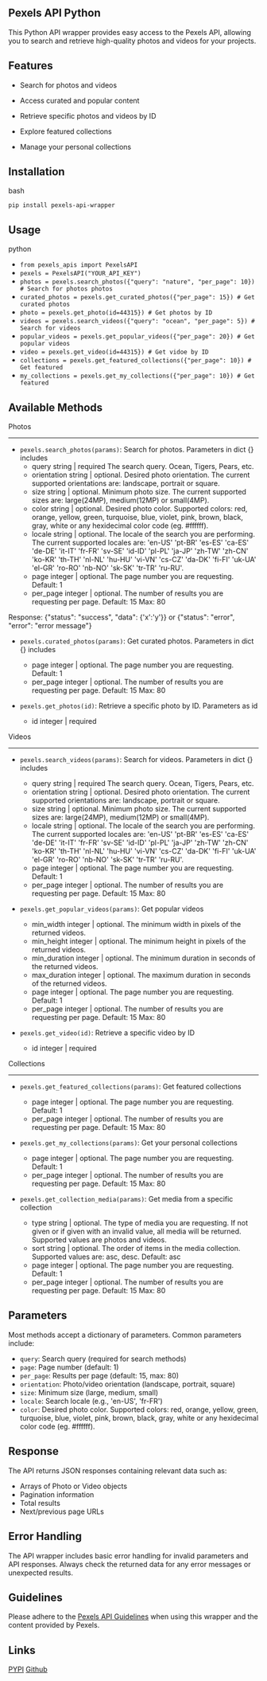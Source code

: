 
Pexels API Python
-------------------------

This Python API wrapper provides easy access to the Pexels API, allowing you to search and retrieve high-quality photos and videos for your projects.

Features
--------

- Search for photos and videos

- Access curated and popular content

- Retrieve specific photos and videos by ID

- Explore featured collections

- Manage your personal collections


Installation
------------

bash


`pip install pexels-api-wrapper `


Usage
-----

python

- `from pexels_apis import PexelsAPI`
- `pexels = PexelsAPI("YOUR_API_KEY")`
- `photos = pexels.search_photos({"query": "nature", "per_page": 10})  # Search for photos photos`
- `curated_photos = pexels.get_curated_photos({"per_page": 15}) # Get curated photos`
- `photo = pexels.get_photo(id=44315}) # Get photos by ID`  
- `videos = pexels.search_videos({"query": "ocean", "per_page": 5}) # Search for videos`
- `popular_videos = pexels.get_popular_videos({"per_page": 20}) # Get popular videos `
- `video = pexels.get_video(id=44315}) # Get vidoe by ID`  
- `collections = pexels.get_featured_collections({"per_page": 10}) # Get featured`
- `my_collections = pexels.get_my_collections({"per_page": 10}) # Get featured`

  

Available Methods
-----------------

Photos

------

-  `pexels.search_photos(params)`: Search for photos. Parameters in dict {} includes
	- query string | required The search query. Ocean, Tigers, Pears, etc.
	- orientation string | optional. Desired photo orientation. The current supported orientations are: landscape, portrait or square.
	- size string | optional. Minimum photo size. The current supported sizes are: large(24MP), medium(12MP) or small(4MP).
	- color string | optional. Desired photo color. Supported colors: red, orange, yellow, green, turquoise, blue, violet, pink, brown, black, gray, white or any hexidecimal color code (eg. #ffffff).
	- locale string | optional. The locale of the search you are performing. The current supported locales are: 'en-US' 'pt-BR' 'es-ES' 'ca-ES' 'de-DE' 'it-IT' 'fr-FR' 'sv-SE' 'id-ID' 'pl-PL' 'ja-JP' 'zh-TW' 'zh-CN' 'ko-KR' 'th-TH' 'nl-NL' 'hu-HU' 'vi-VN' 'cs-CZ' 'da-DK' 'fi-FI' 'uk-UA' 'el-GR' 'ro-RO' 'nb-NO' 'sk-SK' 'tr-TR' 'ru-RU'.
	- page integer | optional. The page number you are requesting. Default: 1
	- per_page integer | optional. The number of results you are requesting per page. Default: 15 Max: 80

Response:  {"status": "success", "data": {'x':'y'}} or {"status": "error", "error": "error message"}

-  `pexels.curated_photos(params)`: Get curated photos. Parameters in dict {} includes
	- page integer | optional. The page number you are requesting. Default: 1
	- per_page integer | optional. The number of results you are requesting per page. Default: 15 Max: 80

-  `pexels.get_photos(id)`: Retrieve a specific photo by ID. Parameters as id
	- id integer | required

Videos

------

-  `pexels.search_videos(params)`: Search for videos. Parameters in dict {} includes
	- query string | required The search query. Ocean, Tigers, Pears, etc.
	- orientation string | optional. Desired photo orientation. The current supported orientations are: landscape, portrait or square.
	- size string | optional. Minimum photo size. The current supported sizes are: large(24MP), medium(12MP) or small(4MP).
	- locale string | optional. The locale of the search you are performing. The current supported locales are: 'en-US' 'pt-BR' 'es-ES' 'ca-ES' 'de-DE' 'it-IT' 'fr-FR' 'sv-SE' 'id-ID' 'pl-PL' 'ja-JP' 'zh-TW' 'zh-CN' 'ko-KR' 'th-TH' 'nl-NL' 'hu-HU' 'vi-VN' 'cs-CZ' 'da-DK' 'fi-FI' 'uk-UA' 'el-GR' 'ro-RO' 'nb-NO' 'sk-SK' 'tr-TR' 'ru-RU'.
	- page integer | optional. The page number you are requesting. Default: 1
	- per_page integer | optional. The number of results you are requesting per page. Default: 15 Max: 80

-  `pexels.get_popular_videos(params)`: Get popular videos
	- min_width integer | optional. The minimum width in pixels of the returned videos.
	- min_height integer | optional. The minimum height in pixels of the returned videos.
	- min_duration integer | optional. The minimum duration in seconds of the returned videos.
	- max_duration integer | optional. The maximum duration in seconds of the returned videos.
	- page integer | optional. The page number you are requesting. Default: 1
	- per_page integer | optional. The number of results you are requesting per page. Default: 15 Max: 80

-  `pexels.get_video(id)`: Retrieve a specific video by ID
	- id integer | required
  

Collections

-----------

-  `pexels.get_featured_collections(params)`: Get featured collections
	-  page integer | optional. The page number you are requesting. Default: 1
	- per_page integer | optional. The number of results you are requesting per page. Default: 15 Max: 80

-  `pexels.get_my_collections(params)`: Get your personal collections
	- page integer | optional. The page number you are requesting. Default: 1
	- per_page integer | optional. The number of results you are requesting per page. Default: 15 Max: 80
	
-  `pexels.get_collection_media(params)`: Get media from a specific collection
	- type string | optional. The type of media you are requesting. If not given or if given with an invalid value, all media will be returned. Supported values are photos and videos.
	- sort string | optional. The order of items in the media collection. Supported values are: asc, desc. Default: asc
	- page integer | optional. The page number you are requesting. Default: 1
	- per_page integer | optional. The number of results you are requesting per page. Default: 15 Max: 80
  

Parameters
----------
Most methods accept a dictionary of parameters. Common parameters include:

-  `query`: Search query (required for search methods)
-  `page`: Page number (default: 1)
-  `per_page`: Results per page (default: 15, max: 80)
-  `orientation`: Photo/video orientation (landscape, portrait, square)
-  `size`: Minimum size (large, medium, small)
-  `locale`: Search locale (e.g., 'en-US', 'fr-FR')
-  `color`:  Desired photo color. Supported colors: red, orange, yellow, green, turquoise, blue, violet, pink, brown, black, gray, white or any hexidecimal color code (eg. #ffffff).

  

Response
--------

The API returns JSON responses containing relevant data such as:

- Arrays of Photo or Video objects
- Pagination information
- Total results
- Next/previous page URLs
  

Error Handling
--------------
The API wrapper includes basic error handling for invalid parameters and API responses. Always check the returned data for any error messages or unexpected results.

Guidelines
----------
Please adhere to the [Pexels API Guidelines](https://www.pexels.com/api/documentation/#guidelines) when using this wrapper and the content provided by Pexels.

Links
----------
[PYPI](https://pypi.org/project/pexels-apis)
[Github](https://github.com/mymi14s/pexels_apis)